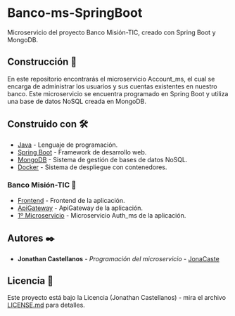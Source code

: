# Banco-ms-SpringBoot
Microservicio del proyecto Banco Misión-TIC, creado con Spring Boot y MongoDB.

## Construcción 🚀

En este repositorio encontrarás el microservicio Account_ms, el cual se encarga de administrar los usuarios y sus cuentas existentes en nuestro banco. Este microservicio se encuentra programado en Spring Boot y utiliza una base de datos NoSQL creada en MongoDB. 

## Construido con 🛠️

* [Java](https://www.java.com/es/) - Lenguaje de programación.
* [Spring Boot](https://spring.io/projects/spring-boot) - Framework de desarrollo web.
* [MongoDB](https://www.mongodb.com/es) - Sistema de gestión de bases de datos NoSQL.
* [Docker](https://www.docker.com/) - Sistema de despliegue con contenedores.

### Banco Misión-TIC 📌

* [Frontend](https://github.com/JonaCaste/Banco-frontend) - Frontend de la aplicación.
* [ApiGateway](https://github.com/JonaCaste/Banco-APIGateway) - ApiGateway de la aplicación.
* [1º Microservicio](https://github.com/JonaCaste/Banco-ms-Django) - Microservicio Auth_ms de la aplicación.

## Autores ✒️

* **Jonathan Castellanos** - *Programación del microservicio* - [JonaCaste](https://github.com/JonaCaste)

## Licencia 📄

Este proyecto está bajo la Licencia (Jonathan Castellanos) - mira el archivo [LICENSE.md](LICENSE.md) para detalles.
